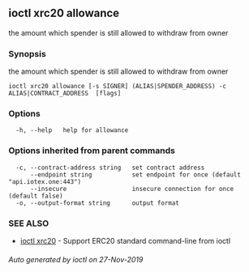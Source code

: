 ## ioctl xrc20 allowance

the amount which spender is still allowed to withdraw from owner

### Synopsis

the amount which spender is still allowed to withdraw from owner

```
ioctl xrc20 allowance [-s SIGNER] (ALIAS|SPENDER_ADDRESS) -c ALIAS|CONTRACT_ADDRESS  [flags]
```

### Options

```
  -h, --help   help for allowance
```

### Options inherited from parent commands

```
  -c, --contract-address string   set contract address
      --endpoint string           set endpoint for once (default "api.iotex.one:443")
      --insecure                  insecure connection for once (default false)
  -o, --output-format string      output format
```

### SEE ALSO

* [ioctl xrc20](ioctl_xrc20.md)	 - Support ERC20 standard command-line from ioctl

###### Auto generated by ioctl on 27-Nov-2019
